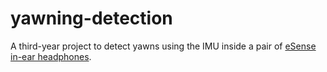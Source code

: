 # yawning-detection

A third-year project to detect yawns using the IMU inside a pair of [eSense in-ear headphones](https://esense.io/).
